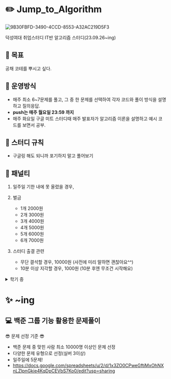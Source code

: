 # ✏️ Jump_to_Algorithm
![9B30FBFD-3490-4CCD-8553-A32AC219D5F3](https://github.com/allzeroyou/Jump_to_Algorithm/assets/71822139/c8f90d0b-8900-40a7-aef4-5f6ba95a0223)

덕성여대 취업스터디 IT반 알고리즘 스터디(23.09.26~ing)

## 🌱 목표
공채 코테를 뿌시고 싶다.

## 📝 운영방식
- 매주 최소 6~7문제를 풀고, 그 중 한 문제를 선택하여 각자 코드와 풀이 방식을 설명하고 질의응답.
- **push는 매주 월요일 23:59 까지**
- 매주 화요일 구글 미트 스터디때 매주 발표자가 알고리즘 이론을 설명하고 예시 코드를 보면서 공부.

## 📙 스터디 규칙
- 구글링 해도 되니까 포기하지 말고 풀어보기

## 📕 패널티
1. 일주일 기한 내에 못 올렸을 경우,
2. 벌금
   -  1개 2000원
   -  2개 3000원
   -  3개 4000원
   -  4개 5000원
   -  5개 6000원
   -  6개 7000원

4. 스터디 출결 관련
   - 무단 결석할 경우, 10000원 (사전에 미리 말하면 괜찮아요^^)
   - 10분 이상 지각할 경우, 1000원 (10분 후엔 무조건 시작해요)

<details>
<summary>학기 중</summary>
<div markdown="1">       

😎 커리큘럼 😎

## 1주차-수학
- https://www.acmicpc.net/group/workbook/view/19038/62399
- 발표자: 경연(10/10)
## 2주차-자료구조
- https://www.acmicpc.net/group/workbook/view/19038/62848
- 발표자: 서연(10/17)
## 3주차-정렬 및 문자열
- https://www.acmicpc.net/group/workbook/view/19038/63156
- 발표자: 다영(10/24)
## 4주차-재귀함수와 분할정복
- https://www.acmicpc.net/group/workbook/view/19038/63362
- 발표자: 선경(11/7)
## 5주차-DP
- https://www.acmicpc.net/group/workbook/view/19038/63528
- 발표자: 은비(11/7)
## 6주차-그래프 및 DFS와 BFS
- https://www.acmicpc.net/group/workbook/view/19038/63717
- 발표자: 은비(11/14)
## 7주차-DFS와 BFS 응용 및 다익스트라
- https://www.acmicpc.net/group/workbook/view/19038/63863
- 발표자: 경연(11/21)
## 8주차-그리디 알고리즘
- https://www.acmicpc.net/group/workbook/view/19038/64045
- 발표자: 선경(11/28)
## 9주차-탐색(이진/완전)
- https://www.acmicpc.net/group/workbook/view/19038/64185
- 발표자: 서연(12/5)
## 10주차-실전 문제 풀이-구현(1~4)
- https://www.acmicpc.net/group/workbook/view/19038/64435
- 발표자: 다영(12/12)
## 11주차-실전 문제 풀이-구현(5~9)
- https://www.acmicpc.net/group/workbook/view/19038/64579
- 발표자: 없음



</div>
</details>

# ✨ ~ing
## 💻 백준 그룹 기능 활용한 문제풀이
😎 문제 선정 기준 😎
- 백준 문제 중 맞힌 사람 최소 10000명 이상인 문제 선정
- 다양한 문제 유형으로 선정(실버 3이상)
- 일주일에 5문제!
- https://docs.google.com/spreadsheets/u/2/d/1x3ZO0CPweGftiMxOhNXnLZIpnGkie4KqDpCEVbS7Ko0/edit?usp=sharing
